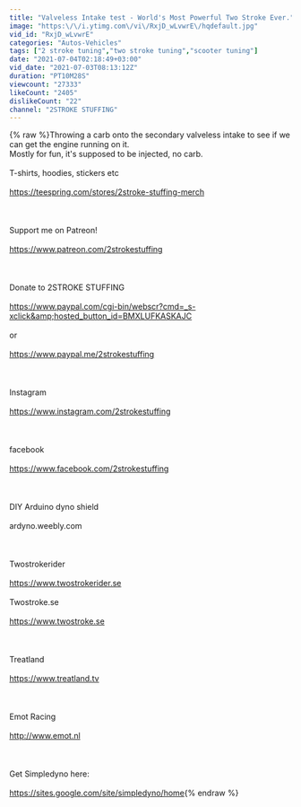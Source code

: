 ```yaml
---
title: "Valveless Intake test - World's Most Powerful Two Stroke Ever."
image: "https:\/\/i.ytimg.com\/vi\/RxjD_wLvwrE\/hqdefault.jpg"
vid_id: "RxjD_wLvwrE"
categories: "Autos-Vehicles"
tags: ["2 stroke tuning","two stroke tuning","scooter tuning"]
date: "2021-07-04T02:18:49+03:00"
vid_date: "2021-07-03T08:13:12Z"
duration: "PT10M28S"
viewcount: "27333"
likeCount: "2405"
dislikeCount: "22"
channel: "2STROKE STUFFING"
---
```

{% raw %}Throwing a carb onto the secondary valveless intake to see if we can get the engine running on it. <br />Mostly for fun, it's supposed to be injected, no carb. <br /><br />T-shirts, hoodies, stickers etc<br /><br /><a rel="nofollow" target="blank" href="https://teespring.com/stores/2stroke-stuffing-merch">https://teespring.com/stores/2stroke-stuffing-merch</a><br /><br /><br /><br />Support me on Patreon!<br /><br /><a rel="nofollow" target="blank" href="https://www.patreon.com/2strokestuffing">https://www.patreon.com/2strokestuffing</a><br /><br /><br /><br />Donate to 2STROKE STUFFING<br /><br /><a rel="nofollow" target="blank" href="https://www.paypal.com/cgi-bin/webscr?cmd=_s-xclick&amp;hosted_button_id=BMXLUFKASKAJC">https://www.paypal.com/cgi-bin/webscr?cmd=_s-xclick&amp;hosted_button_id=BMXLUFKASKAJC</a><br /><br />or<br /><br /><a rel="nofollow" target="blank" href="https://www.paypal.me/2strokestuffing">https://www.paypal.me/2strokestuffing</a> <br /><br /><br /><br />Instagram<br /><br /><a rel="nofollow" target="blank" href="https://www.instagram.com/2strokestuffing">https://www.instagram.com/2strokestuffing</a><br /><br /><br /><br />facebook<br /><br /><a rel="nofollow" target="blank" href="https://www.facebook.com/2strokestuffing">https://www.facebook.com/2strokestuffing</a><br /><br /><br /><br />DIY Arduino dyno shield<br /><br />ardyno.weebly.com <br /><br /><br /><br />Twostrokerider<br /><br /><a rel="nofollow" target="blank" href="https://www.twostrokerider.se">https://www.twostrokerider.se</a><br /><br />Twostroke.se<br /><br /><a rel="nofollow" target="blank" href="https://www.twostroke.se">https://www.twostroke.se</a><br /><br /><br /><br />Treatland<br /><br /><a rel="nofollow" target="blank" href="https://www.treatland.tv">https://www.treatland.tv</a><br /><br /><br /><br />Emot Racing <br /><br /><a rel="nofollow" target="blank" href="http://www.emot.nl">http://www.emot.nl</a> <br /><br /><br /><br />Get Simpledyno here:<br /><br /><a rel="nofollow" target="blank" href="https://sites.google.com/site/simpledyno/home">https://sites.google.com/site/simpledyno/home</a>{% endraw %}
